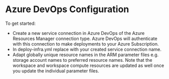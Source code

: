 # Azure DevOps Configuration

To get started:

* Create a new service connection in Azure DevOps of the Azure Resources Manager connection type. Azure DevOps will authenticate with this connection to make deployments to your Azure Subscription.
* In deploy-infra.yml replace <your-serviceconnection> with your created service connection name.
* Adapt globally unique resource names in the ARM parameter files e.g. storage account names to preferred resource names. Note that the workspace and workspace compute resources are updated as well once you update the individual parameter files.

